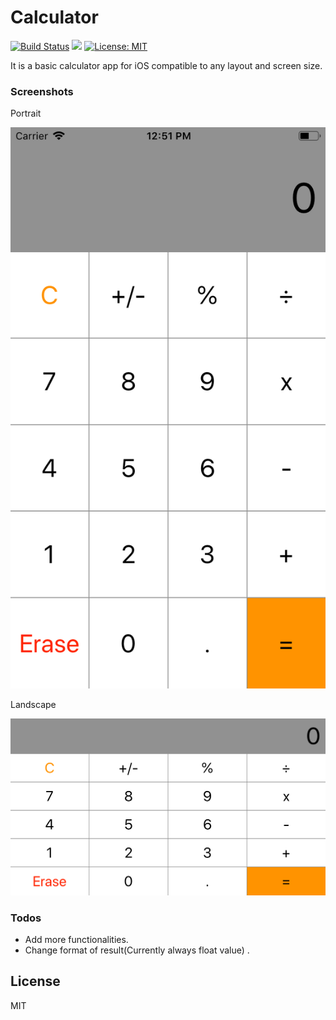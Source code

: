 # Calculator

[![Build Status](https://travis-ci.com/eozubarev/Calculator-iOS.svg?branch=master)](https://travis-ci.com/eozubarev/Calculator-iOS)
![](https://img.shields.io/badge/platform-iOS%209.3-lightgrey.svg)
[![License: MIT](https://img.shields.io/badge/License-MIT-yellow.svg)](https://opensource.org/licenses/MIT)

It is a basic calculator app for iOS compatible to any layout and screen size.

### Screenshots

Portrait

![Alt text](https://github.com/eozubarev/Calculator-iOS/blob/master/screenshots/Simulator%20Screen%20Shot%20-%20iPhone%208%20-%202019-03-04%20at%2012.51.51.png "portrait")

Landscape

![Alt text](https://github.com/eozubarev/Calculator-iOS/blob/master/screenshots/Simulator%20Screen%20Shot%20-%20iPhone%208%20-%202019-03-04%20at%2012.52.59.png "landscape")

### Todos

 - Add more functionalities.
 - Change format of result(Currently always float value) . 

License
----

MIT
